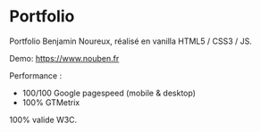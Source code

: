 # Portfolio

Portfolio Benjamin Noureux, réalisé en vanilla HTML5 / CSS3 / JS.

Demo: https://www.nouben.fr

Performance :
- 100/100 Google pagespeed (mobile & desktop)
- 100% GTMetrix

100% valide W3C.


